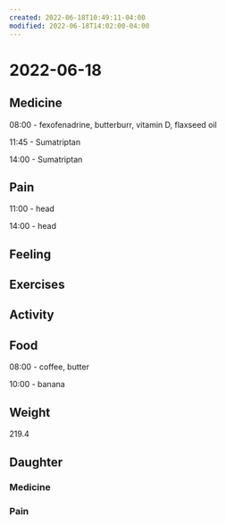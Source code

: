 ```yaml
---
created: 2022-06-18T10:49:11-04:00
modified: 2022-06-18T14:02:00-04:00
---
```


# 2022-06-18

## Medicine

08:00 - fexofenadrine, butterburr, vitamin D, flaxseed oil

11:45 - Sumatriptan 

14:00 - Sumatriptan 

## Pain

11:00 - head

14:00 - head


## Feeling


## Exercises


## Activity


## Food

08:00 - coffee, butter

10:00 - banana


## Weight

219.4

## Daughter

### Medicine


### Pain
